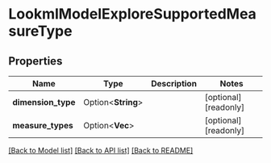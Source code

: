 # LookmlModelExploreSupportedMeasureType

## Properties

Name | Type | Description | Notes
------------ | ------------- | ------------- | -------------
**dimension_type** | Option<**String**> |  | [optional][readonly]
**measure_types** | Option<**Vec<String>**> |  | [optional][readonly]

[[Back to Model list]](../README.md#documentation-for-models) [[Back to API list]](../README.md#documentation-for-api-endpoints) [[Back to README]](../README.md)


